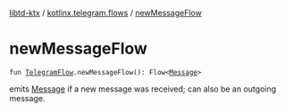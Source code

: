 [libtd-ktx](../index.md) / [kotlinx.telegram.flows](index.md) / [newMessageFlow](./new-message-flow.md)

# newMessageFlow

`fun `[`TelegramFlow`](../kotlinx.telegram.core/-telegram-flow/index.md)`.newMessageFlow(): Flow<`[`Message`](https://tdlibx.github.io/td/docs/org/drinkless/td/libcore/telegram/TdApi/Message.html)`>`

emits [Message](https://tdlibx.github.io/td/docs/org/drinkless/td/libcore/telegram/TdApi/Message.html) if a new message was received; can also be an outgoing message.

